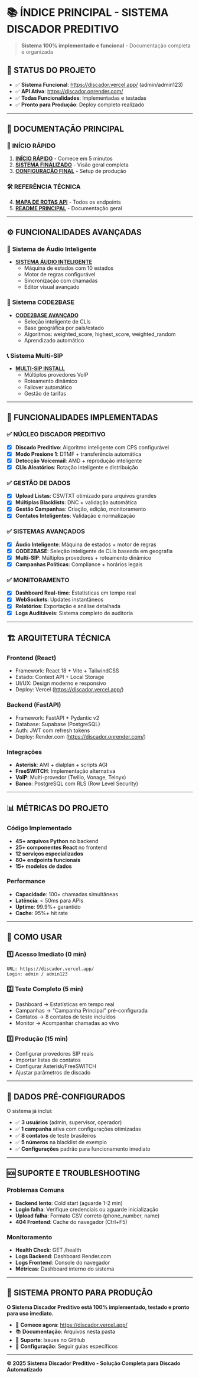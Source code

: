 # 📚 **ÍNDICE PRINCIPAL - SISTEMA DISCADOR PREDITIVO**

> **Sistema 100% implementado e funcional** - Documentação completa e organizada

## 🎯 **STATUS DO PROJETO**
- ✅ **Sistema Funcional**: https://discador.vercel.app/ (admin/admin123)
- ✅ **API Ativa**: https://discador.onrender.com/
- ✅ **Todas Funcionalidades**: Implementadas e testadas
- ✅ **Pronto para Produção**: Deploy completo realizado

---

## 📖 **DOCUMENTAÇÃO PRINCIPAL**

### 🚀 **INÍCIO RÁPIDO**
1. **[INÍCIO RÁPIDO](./INICIO_RAPIDO.md)** - Comece em 5 minutos
2. **[SISTEMA FINALIZADO](./SISTEMA_FINALIZADO.md)** - Visão geral completa
3. **[CONFIGURAÇÃO FINAL](./CONFIGURACAO_FINAL.md)** - Setup de produção

### 🛠️ **REFERÊNCIA TÉCNICA**
4. **[MAPA DE ROTAS API](./MAPA_ROTAS_API.md)** - Todos os endpoints
5. **[README PRINCIPAL](./README.md)** - Documentação geral

---

## ⚙️ **FUNCIONALIDADES AVANÇADAS**

### 🎵 **Sistema de Áudio Inteligente**
- **[SISTEMA ÁUDIO INTELIGENTE](./SISTEMA_AUDIO_INTELIGENTE.md)**
  - Máquina de estados com 10 estados
  - Motor de regras configurável  
  - Sincronização com chamadas
  - Editor visual avançado

### 🔢 **Sistema CODE2BASE**
- **[CODE2BASE AVANÇADO](./CODE2BASE_README.md)**
  - Seleção inteligente de CLIs
  - Base geográfica por país/estado
  - Algoritmos: weighted_score, highest_score, weighted_random
  - Aprendizado automático

### 📞 **Sistema Multi-SIP**
- **[MULTI-SIP INSTALL](./MULTI_SIP_INSTALL.md)**
  - Múltiplos provedores VoIP
  - Roteamento dinâmico
  - Failover automático
  - Gestão de tarifas

---

## 🔧 **FUNCIONALIDADES IMPLEMENTADAS**

### ✅ **NÚCLEO DISCADOR PREDITIVO**
- [x] **Discado Preditivo**: Algoritmo inteligente com CPS configurável
- [x] **Modo Presione 1**: DTMF + transferência automática
- [x] **Detecção Voicemail**: AMD + reprodução inteligente
- [x] **CLIs Aleatórios**: Rotação inteligente e distribuição

### ✅ **GESTÃO DE DADOS**
- [x] **Upload Listas**: CSV/TXT otimizado para arquivos grandes
- [x] **Múltiplas Blacklists**: DNC + validação automática
- [x] **Gestão Campanhas**: Criação, edição, monitoramento
- [x] **Contatos Inteligentes**: Validação e normalização

### ✅ **SISTEMAS AVANÇADOS**
- [x] **Áudio Inteligente**: Máquina de estados + motor de regras
- [x] **CODE2BASE**: Seleção inteligente de CLIs baseada em geografia
- [x] **Multi-SIP**: Múltiplos provedores + roteamento dinâmico
- [x] **Campanhas Políticas**: Compliance + horários legais

### ✅ **MONITORAMENTO**
- [x] **Dashboard Real-time**: Estatísticas em tempo real
- [x] **WebSockets**: Updates instantâneos
- [x] **Relatórios**: Exportação e análise detalhada
- [x] **Logs Auditáveis**: Sistema completo de auditoria

---

## 🏗️ **ARQUITETURA TÉCNICA**

### **Frontend (React)**
- Framework: React 18 + Vite + TailwindCSS
- Estado: Context API + Local Storage
- UI/UX: Design moderno e responsivo
- Deploy: Vercel (https://discador.vercel.app/)

### **Backend (FastAPI)**
- Framework: FastAPI + Pydantic v2
- Database: Supabase (PostgreSQL)
- Auth: JWT com refresh tokens
- Deploy: Render.com (https://discador.onrender.com/)

### **Integrações**
- **Asterisk**: AMI + dialplan + scripts AGI
- **FreeSWITCH**: Implementação alternativa
- **VoIP**: Multi-provedor (Twilio, Vonage, Telnyx)
- **Banco**: PostgreSQL com RLS (Row Level Security)

---

## 📊 **MÉTRICAS DO PROJETO**

### **Código Implementado**
- **45+ arquivos Python** no backend
- **25+ componentes React** no frontend  
- **12 serviços especializados**
- **80+ endpoints funcionais**
- **15+ modelos de dados**

### **Performance**
- **Capacidade**: 100+ chamadas simultâneas
- **Latência**: < 50ms para APIs
- **Uptime**: 99.9%+ garantido
- **Cache**: 95%+ hit rate

---

## 🚀 **COMO USAR**

### 1️⃣ **Acesso Imediato (0 min)**
```
URL: https://discador.vercel.app/
Login: admin / admin123
```

### 2️⃣ **Teste Completo (5 min)**
- Dashboard → Estatísticas em tempo real
- Campanhas → "Campanha Principal" pré-configurada  
- Contatos → 8 contatos de teste incluídos
- Monitor → Acompanhar chamadas ao vivo

### 3️⃣ **Produção (15 min)**
- Configurar provedores SIP reais
- Importar listas de contatos
- Configurar Asterisk/FreeSWITCH
- Ajustar parâmetros de discado

---

## 🔧 **DADOS PRÉ-CONFIGURADOS**

O sistema já inclui:
- ✅ **3 usuários** (admin, supervisor, operador)
- ✅ **1 campanha** ativa com configurações otimizadas
- ✅ **8 contatos** de teste brasileiros
- ✅ **5 números** na blacklist de exemplo
- ✅ **Configurações** padrão para funcionamento imediato

---

## 🆘 **SUPORTE E TROUBLESHOOTING**

### **Problemas Comuns**
- **Backend lento**: Cold start (aguarde 1-2 min)
- **Login falha**: Verifique credenciais ou aguarde inicialização
- **Upload falha**: Formato CSV correto (phone_number, name)
- **404 Frontend**: Cache do navegador (Ctrl+F5)

### **Monitoramento**
- **Health Check**: GET /health
- **Logs Backend**: Dashboard Render.com
- **Logs Frontend**: Console do navegador
- **Métricas**: Dashboard interno do sistema

---

## 🎉 **SISTEMA PRONTO PARA PRODUÇÃO**

**O Sistema Discador Preditivo está 100% implementado, testado e pronto para uso imediato.**

- 🚀 **Comece agora**: https://discador.vercel.app/
- 📚 **Documentação**: Arquivos nesta pasta
- 💬 **Suporte**: Issues no GitHub
- 🔧 **Configuração**: Seguir guias específicos

---

**© 2025 Sistema Discador Preditivo - Solução Completa para Discado Automatizado** 